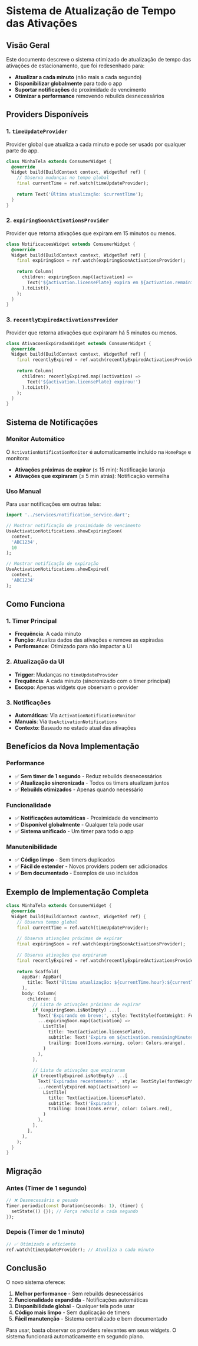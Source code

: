 # Sistema de Atualização de Tempo das Ativações

## Visão Geral

Este documento descreve o sistema otimizado de atualização de tempo das ativações de estacionamento, que foi redesenhado para:

- **Atualizar a cada minuto** (não mais a cada segundo)
- **Disponibilizar globalmente** para todo o app
- **Suportar notificações** de proximidade de vencimento
- **Otimizar a performance** removendo rebuilds desnecessários

## Providers Disponíveis

### 1. `timeUpdateProvider`
Provider global que atualiza a cada minuto e pode ser usado por qualquer parte do app.

```dart
class MinhaTela extends ConsumerWidget {
  @override
  Widget build(BuildContext context, WidgetRef ref) {
    // Observa mudanças no tempo global
    final currentTime = ref.watch(timeUpdateProvider);
    
    return Text('Última atualização: $currentTime');
  }
}
```

### 2. `expiringSoonActivationsProvider`
Provider que retorna ativações que expiram em 15 minutos ou menos.

```dart
class NotificacoesWidget extends ConsumerWidget {
  @override
  Widget build(BuildContext context, WidgetRef ref) {
    final expiringSoon = ref.watch(expiringSoonActivationsProvider);
    
    return Column(
      children: expiringSoon.map((activation) => 
        Text('${activation.licensePlate} expira em ${activation.remainingMinutes}min')
      ).toList(),
    );
  }
}
```

### 3. `recentlyExpiredActivationsProvider`
Provider que retorna ativações que expiraram há 5 minutos ou menos.

```dart
class AtivacoesExpiradasWidget extends ConsumerWidget {
  @override
  Widget build(BuildContext context, WidgetRef ref) {
    final recentlyExpired = ref.watch(recentlyExpiredActivationsProvider);
    
    return Column(
      children: recentlyExpired.map((activation) => 
        Text('${activation.licensePlate} expirou!')
      ).toList(),
    );
  }
}
```

## Sistema de Notificações

### Monitor Automático
O `ActivationNotificationMonitor` é automaticamente incluído na `HomePage` e monitora:

- **Ativações próximas de expirar** (≤ 15 min): Notificação laranja
- **Ativações que expiraram** (≤ 5 min atrás): Notificação vermelha

### Uso Manual
Para usar notificações em outras telas:

```dart
import '../services/notification_service.dart';

// Mostrar notificação de proximidade de vencimento
UseActivationNotifications.showExpiringSoon(
  context, 
  'ABC1234', 
  10
);

// Mostrar notificação de expiração
UseActivationNotifications.showExpired(
  context, 
  'ABC1234'
);
```

## Como Funciona

### 1. Timer Principal
- **Frequência**: A cada minuto
- **Função**: Atualiza dados das ativações e remove as expiradas
- **Performance**: Otimizado para não impactar a UI

### 2. Atualização da UI
- **Trigger**: Mudanças no `timeUpdateProvider`
- **Frequência**: A cada minuto (sincronizado com o timer principal)
- **Escopo**: Apenas widgets que observam o provider

### 3. Notificações
- **Automáticas**: Via `ActivationNotificationMonitor`
- **Manuais**: Via `UseActivationNotifications`
- **Contexto**: Baseado no estado atual das ativações

## Benefícios da Nova Implementação

### Performance
- ✅ **Sem timer de 1 segundo** - Reduz rebuilds desnecessários
- ✅ **Atualização sincronizada** - Todos os timers atualizam juntos
- ✅ **Rebuilds otimizados** - Apenas quando necessário

### Funcionalidade
- ✅ **Notificações automáticas** - Proximidade de vencimento
- ✅ **Disponível globalmente** - Qualquer tela pode usar
- ✅ **Sistema unificado** - Um timer para todo o app

### Manutenibilidade
- ✅ **Código limpo** - Sem timers duplicados
- ✅ **Fácil de estender** - Novos providers podem ser adicionados
- ✅ **Bem documentado** - Exemplos de uso incluídos

## Exemplo de Implementação Completa

```dart
class MinhaTela extends ConsumerWidget {
  @override
  Widget build(BuildContext context, WidgetRef ref) {
    // Observa tempo global
    final currentTime = ref.watch(timeUpdateProvider);
    
    // Observa ativações próximas de expirar
    final expiringSoon = ref.watch(expiringSoonActivationsProvider);
    
    // Observa ativações que expiraram
    final recentlyExpired = ref.watch(recentlyExpiredActivationsProvider);
    
    return Scaffold(
      appBar: AppBar(
        title: Text('Última atualização: ${currentTime.hour}:${currentTime.minute}'),
      ),
      body: Column(
        children: [
          // Lista de ativações próximas de expirar
          if (expiringSoon.isNotEmpty) ...[
            Text('Expirando em breve:', style: TextStyle(fontWeight: FontWeight.bold)),
            ...expiringSoon.map((activation) => 
              ListTile(
                title: Text(activation.licensePlate),
                subtitle: Text('Expira em ${activation.remainingMinutes} minutos'),
                trailing: Icon(Icons.warning, color: Colors.orange),
              )
            ),
          ],
          
          // Lista de ativações que expiraram
          if (recentlyExpired.isNotEmpty) ...[
            Text('Expiradas recentemente:', style: TextStyle(fontWeight: FontWeight.bold)),
            ...recentlyExpired.map((activation) => 
              ListTile(
                title: Text(activation.licensePlate),
                subtitle: Text('Expirada'),
                trailing: Icon(Icons.error, color: Colors.red),
              )
            ),
          ],
        ],
      ),
    );
  }
}
```

## Migração

### Antes (Timer de 1 segundo)
```dart
// ❌ Desnecessário e pesado
Timer.periodic(const Duration(seconds: 1), (timer) {
  setState(() {}); // Força rebuild a cada segundo
});
```

### Depois (Timer de 1 minuto)
```dart
// ✅ Otimizado e eficiente
ref.watch(timeUpdateProvider); // Atualiza a cada minuto
```

## Conclusão

O novo sistema oferece:

1. **Melhor performance** - Sem rebuilds desnecessários
2. **Funcionalidade expandida** - Notificações automáticas
3. **Disponibilidade global** - Qualquer tela pode usar
4. **Código mais limpo** - Sem duplicação de timers
5. **Fácil manutenção** - Sistema centralizado e bem documentado

Para usar, basta observar os providers relevantes em seus widgets. O sistema funcionará automaticamente em segundo plano.

